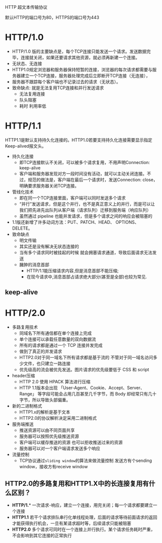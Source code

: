 HTTP 超文本传输协议

默认HTTP的端口号为80，HTTPS的端口号为443
# HTTP/1.0
+ HTTP/1.0 版的主要缺点是，每个TCP连接只能发送一个请求。发送数据完毕，连接就关闭，如果还要请求其他资源，就必须再新建一个连接。
+ 无状态、无连接
+ HTTP1.0规定浏览器和服务器保持短暂的连接，浏览器的每次请求都需要与服务器建立一个TCP连接，服务器处理完成后立即断开TCP连接（无连接），
+ 服务器不跟踪每个客户端也不记录过去的请求（无状态）。
+ 致命缺点: 就是无法复用TCP连接和并行发送请求
    + 无法复用连接
    + 队头阻塞
    + 耗时 利用率低   
# HTTP/1.1
HTTP1.1是默认支持持久化连接的。HTTP1.0若要支持持久化连接需要显示指定Keep-alived报文头。
+ 持久化连接
    + 即TCP连接默认不关闭，可以被多个请求复用，不用声明Connection: keep-alive
    + 客户端和服务器发现对方一段时间没有活动，就可以主动关闭连接。不过，规范的做法是，客户端在最后一个请求时，发送Connection: close，明确要求服务器关闭TCP连接。
+ 管线化技术
    + 即在同一个TCP连接里面，客户端可以同时发送多个请求
    + “并行”发送请求，但是这个并行，也不是真正意义上的并行，而是可以让我们把先进先出队列从客户端（请求队列）迁移到服务端（响应队列）
    + 虽然通过 pipeline 也能并发请求，但是多个请求之间的响应会被阻塞的
+ 1.1版还新增了许多动词方法：PUT、PATCH、HEAD、 OPTIONS、DELETE。
+ 致命缺点 
    + 明文传输
    + 其实还是没有解决无状态连接的
    + 当有多个请求同时被挂起的时候 就会拥塞请求通道，导致后面请求无法发送
    + 臃肿的消息首部
        + HTTP/1.1能压缩请求内容,但是消息首部不能压缩;
        + 在现今请求中,消息首部占请求绝大部分(甚至是全部)也较为常见.
## keep-alive

# HTTP/2.0
+ 多路复用技术
    + 同域名下所有通信都在单个连接上完成
    + 单个连接可以承载任意数量的双向数据流
    + 所有的请求都是通过一个 TCP 连接并发完成
    + 做到了真正的并发请求
    + HTTP2.0对于同一域名下所有请求都是基于流的 不管对于同一域名访问多少文件，也只建立一路连接
    + 优先级高的流会被优先发送。图片请求的优先级要低于 CSS 和 script
+ header压缩
    + HTTP 2.0 使用 HPACK 算法进行压缩
    + HTTP 1.1版本会出现 「User-Agent、Cookie、Accept、Server、Range」 等字段可能会占用几百甚至几千字节，而 Body 却经常只有几十字节，所以导致头部偏重。
+ 新的二进制格式
    + HTTP1.x的解析是基于文本
    + HTTP2.0的协议解析决定采用二进制格式
+ 服务端推送
    + 推送资源可以由不同页面共享
    + 服务器可以按照优先级推送资源
    + 客户端可以缓存推送的资源 也可以拒收推送过来的资源
    + 服务器可以对一个客户端请求发送多个响应
+ 流量控制
    + TCP协议通过`sliding window`的算法来做流量控制 发送方有个sending window，接收方有receive window
    
## HTTP2.0的多路复用和HTTP1.X中的长连接复用有什么区别？
+ **HTTP/1.*** 一次请求-响应，建立一个连接，用完关闭；每一个请求都要建立一个连接
+ **HTTP1.1** 若干个请求排队串行化单线程处理，后面的请求等待前面请求的返回才能获得执行机会，一旦有某请求超时等，后续请求只能被阻塞
+ **HTTP2.0** 多个请求可同时在一个连接上并行执行。某个请求任务耗时严重，不会影响到其它连接的正常执行

